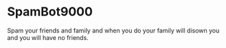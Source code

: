 # SpamBot9000
Spam your friends and family and when you do your family will disown you and you will have no friends.

